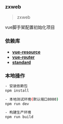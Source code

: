 ### zxweb

> zxweb

vue脚手架配置初始化项目

### 依赖库
- **[vue-resource][11]**
- **[vue-router][22]**
- **[standard][33]**

[11]: https://github.com/pagekit/vue-resource
[22]: https://github.com/vuejs/vue-router
[33]: https://github.com/feross/standard
### 本地操作

``` bash
- 安装依赖包
npm install

- 本地测试环境(默认端口8080)
npm run dev

- 构建生产环境
npm run build
```

